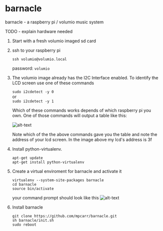 # barnacle
barnacle - a raspberry pi / volumio music system

TODO - explain hardware needed

1. Start with a fresh volumio imaged sd card
2. ssh to your raspberry pi

   ```
   ssh volumio@volumio.local
   ```
   password: ```volumio```

3. The volumio image already has the I2C Interface enabled. To identify the LCD screen use one of these commands

   ```sudo i2cdetect -y 0```  
   or  
   ```sudo i2cdetect -y 1```
   
   Which of these commands works depends of which raspberry pi you own. One of those commands will output a table like this:
   
   ![alt-text](https://cloud.githubusercontent.com/assets/6593426/25049325/421a2aa4-2139-11e7-9eaf-704951280f5e.png "i2cdetect")
   
   Note which of the the above commands gave you the table and note the address of your lcd screen. In the image above my lcd's address is 3f
   
4. Install python-virtualenv.

   ```
   apt-get update
   apt-get install python-virtualenv
   ```
5. Create a virtual enviroment for barnacle and activate it

   ```
   virtualenv --system-site-packages barnacle
   cd barnacle
   source bin/activate
   ```
   your command prompt should look like this
   ![alt-text](https://cloud.githubusercontent.com/assets/6593426/25050948/1e776d60-2142-11e7-9a46-d9fa40766c31.png "barnacle virtual enviroment")
   
6. Install barnacle
   ```
   git clone https://github.com/mpcarr/barnacle.git
   sh barnacle/init.sh
   sudo reboot
   ```
   
   
   
